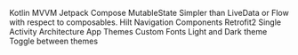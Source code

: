 Kotlin
MVVM
Jetpack Compose
MutableState
Simpler than LiveData or Flow with respect to composables.
Hilt
Navigation Components
Retrofit2
Single Activity Architecture
App Themes
Custom Fonts
Light and Dark theme
Toggle between themes
